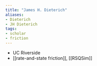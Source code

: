 ```yaml
---
title: "James H. Dieterich"
aliases:
- Dieterich
- JH Dieterich
tags:
- scholar
- friction
---
```

- UC Riverside
- [[rate-and-state friction]], [[RSQSim]]
